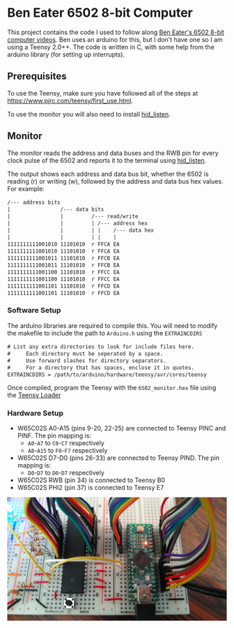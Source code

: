 # Ben Eater 6502 8-bit Computer
This project contains the code I used to follow along [Ben Eater's 6502 8-bit
computer videos](https://eater.net/6502). Ben uses an arduino for this, but I
don't have one so I am using a Teensy 2.0++. The code is written in C, with
some help from the arduino library (for setting up interrupts).

## Prerequisites
To use the Teensy, make sure you have followed all of the steps at
https://www.pjrc.com/teensy/first_use.html.

To use the monitor you will also need to install
[hid_listen](https://www.pjrc.com/teensy/hid_listen.html).

## Monitor
The monitor reads the address and data buses and the RWB pin for every clock
pulse of the 6502 and reports it to the terminal using
[hid_listen](https://www.pjrc.com/teensy/hid_listen.html).

The output shows each address and data bus bit, whether the 6502 is reading (r)
or writing (w), followed by the address and data bus hex values. For example:

```
/--- address bits
|                /--- data bits
|                |         /--- read/write
|                |         | /--- address hex
|                |         | |    /--- data hex
|                |         | |    |
1111111111001010 11101010  r FFCA EA
1111111111001010 11101010  r FFCA EA
1111111111001011 11101010  r FFCB EA
1111111111001011 11101010  r FFCB EA
1111111111001100 11101010  r FFCC EA
1111111111001100 11101010  r FFCC EA
1111111111001101 11101010  r FFCD EA
1111111111001101 11101010  r FFCD EA
```

### Software Setup
The arduino libraries are required to compile this. You will need to modify the
makefile to include the path to `Arduino.h` using the `EXTRAINCDIRS`

```
# List any extra directories to look for include files here.
#     Each directory must be seperated by a space.
#     Use forward slashes for directory separators.
#     For a directory that has spaces, enclose it in quotes.
EXTRAINCDIRS = /path/to/arduino/hardware/teensy/avr/cores/teensy
```
Once compiled, program the Teensy with the `6502_monitor.hex` file using the
[Teensy Loader](https://www.pjrc.com/teensy/loader.html)

### Hardware Setup
- W65C02S A0-A15 (pins 9-20, 22-25) are connected to Teensy PINC and PINF. The
  pin mapping is:
  - `A0`-`A7` to `C0`-`C7` respectively
  - `A8`-`A15` to `F0`-`F7` respectively
- W65C02S D7-D0 (pins 26-33) are connected to Teensy PIND. The pin mapping is:
  - `D0`-`D7` to `D0`-`D7` respectively
- W65C02S RWB (pin 34) is connected to Teensy B0
- W65C02S PHI2 (pin 37) is connected to Teensy E7

![Monitor setup](/static/monitor_setup.png)
